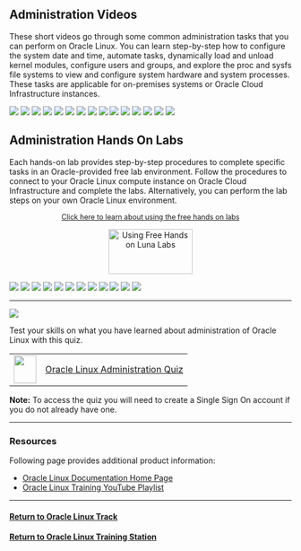 ## Administration Videos
These short videos go through some common administration tasks that you can perform on Oracle Linux. You can learn step-by-step how to configure the system date and time, automate tasks, dynamically load and unload kernel modules, configure users and groups, and explore the proc and sysfs file systems to view and configure system hardware and system processes. These tasks are applicable for on-premises systems or Oracle Cloud Infrastructure instances.

[![](../../common/images/date_time_300.png)](https://youtu.be/q8VlYiF5sx8)
[![](../../common/images/proc_fs_300.png)](https://youtu.be/1F51ZHAVfAk)
[![](../../common/images/sysfs_300.png)](https://youtu.be/j9x2cuOE5_Y)
[![](../../common/images/cron_300.png)](https://youtu.be/BpPGoRYTv9I)
[![](../../common/images/anacron_300.png)](https://youtu.be/EIV3lpTeqXo)
[![](../../common/images/kernel_300.png)](https://youtu.be/AeW42ZyzHrQ)
[![](../../common/images/uga_300.png)](https://youtu.be/fag6aHNUkdQ)
[![](../../common/images/pass_ag_su_300.png)](https://youtu.be/WrcnDpj3axQ)
[![](../../common/images/ftp_300.png)](https://youtu.be/xpBBUPLEkZg)
[![](../../common/images/vim_admin_300.png)](https://youtu.be/5xKldV3knzU)
[![](../../common/images/leapp_300.png)](https://youtu.be/kxeBILa3YNc)
[![](../../common/images/cgroups_300.png)](https://youtu.be/AiYK0VBW7e4)
[![](../../common/images/selinux_300.png)](https://youtu.be/meKjLOxEu_o)
[![](../../common/images/pam_300.png)](https://youtu.be/KRGC2lElVC8)
[![](../../common/images/udev_300_.png)](https://youtu.be/y3q8HAMTPDc)

## Administration Hands On Labs
Each hands-on lab provides step-by-step procedures to complete specific tasks in an Oracle-provided free lab environment. Follow the procedures to connect to your Oracle Linux compute instance on Oracle Cloud Infrastructure and complete the labs. Alternatively, you can perform the lab steps on your own Oracle Linux environment.

<p style="font-size:90%;text-align:center;"><a href="https://youtu.be/HOB5dhbcAyo">Click here to learn about using the free hands on labs</a></p>
<p style="text-align:center;"><a href="https://youtu.be/HOB5dhbcAyo">
   <img src="../../common/images/lunalab-300px.png" alt="Using Free Hands on Luna Labs" style="width:150px;height:80px;">
   </a></p> 

[![](../../common/images/user_grp_lab.png)](https://luna.oracle.com/lab/fb0e97c0-4522-422f-8be3-dd6f70a7b96e)
[![](../../common/images/chrony_lab.png)](https://luna.oracle.com/lab/4946609e-41e4-4d26-8501-da948bb299ba)
[![](../../common/images/crontab_lab.png)](https://luna.oracle.com/lab/d857ff70-1799-472e-b413-32ea7e356470)
[![](../../common/images/tmux_lab.png)](https://luna.oracle.com/lab/4dda7413-1a31-47bf-96c1-8fa6c306dc6b)
[![](../../common/images/postfix-lab2.png)](https://luna.oracle.com/lab/4255c51c-4f52-45f3-a3e8-125b8cf1b40b)
[![](../../common/images/starttls_lab.png)](https://luna.oracle.com/lab/6c0d44b2-1247-4780-a1ae-09f283812ef8)
[![](../../common/images/nginx_lab.png)](https://luna.oracle.com/lab/54fa9d88-4243-4b4f-bae2-d52ec8cfb688)
[![](../../common/images/leapp_lab.png)](https://luna.oracle.com/lab/908d0e5b-4444-400a-87a7-2a9ec8c27550)
[![](../../common/images/cgroups_lab.png)](https://luna.oracle.com/lab/14d89b6d-627b-4f1f-b859-4761e3ed352c)
[![](../../common/images/selinux_lab.png)](https://luna.oracle.com/lab/89a09fdd-47c2-4755-b98e-35863bdf7bc0)
[![](../../common/images/freeipa_lab.png)](https://luna.oracle.com/lab/19bfac85-6c1e-4775-8fc3-6f55022a8e47)
[![](../../common/images/ol_keycloak_lab.png)](https://luna.oracle.com/lab/752793ff-9f74-4bb0-b848-90c5bcae4388)

---

![](../../common/images/quiz1.png)
   
   
Test your skills on what you have learned about administration of Oracle Linux with this quiz.

<table>
    <tr>
    <td><img src="../../common/images/quiz_v2.png" width="40" height="50"></td>
    <td><a href="https://apexapps.oracle.com/pls/apex/f?p=ST_QUIZ:200:0::::P200_QUIZ_KEY:IJY13J">Oracle Linux Administration Quiz</a></td>
  </tr>
</table>
<b>Note:</b> To access the quiz you will need to create a Single Sign On account if you do not already have one.

---

### Resources

Following page provides additional product information:

- [Oracle Linux Documentation Home Page](https://docs.oracle.com/en/operating-systems/oracle-linux/)
- [Oracle Linux Training YouTube Playlist](https://www.youtube.com/playlist?list=PLKCk3OyNwIztOLwiTOF0HOV5aiTjGNpLl)

---

#### [Return to Oracle Linux Track](../ol.md)

#### [Return to Oracle Linux Training Station](../../README.md)
